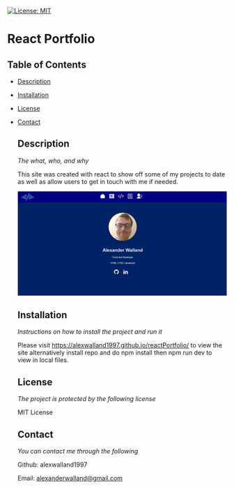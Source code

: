 [![License: MIT](https://img.shields.io/badge/License-MIT-yellow.svg)](https://opensource.org/licenses/MIT) 
# React Portfolio 
## Table of Contents 
* [Description](#description) 
* [Installation](#installation) 
* [License](#license) 
* [Contact](#contact) 

    ## Description
  
    *The what, who, and why*
  
    This site was created with react to show off some of my projects to date as well as allow users to get in touch with me if needed.

  ![alt text](https://raw.githubusercontent.com/alexwalland1997/reactPortfolio/main/images/portfolio.png)
    
    ## Installation
    *Instructions on how to install the project and run it*
  
  Please visit https://alexwalland1997.github.io/reactPortfolio/ to view the site alternatively install repo and do npm install then npm run dev to view in local files.

  ## License

   *The project is protected by the following license*
  
    MIT License
    ## Contact
  *You can contact me through the following*
  
    Github: alexwalland1997 

    Email: alexanderwalland@gmail.com
    
